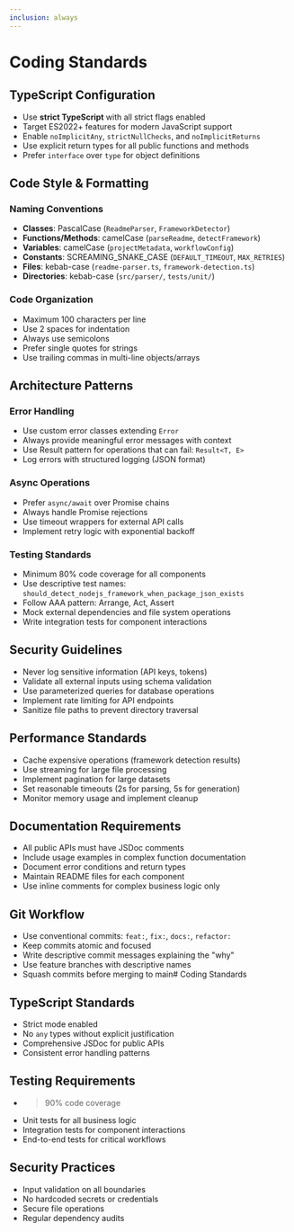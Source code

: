 ```yaml
---
inclusion: always
---
```


# Coding Standards

## TypeScript Configuration

- Use **strict TypeScript** with all strict flags enabled
- Target ES2022+ features for modern JavaScript support
- Enable `noImplicitAny`, `strictNullChecks`, and `noImplicitReturns`
- Use explicit return types for all public functions and methods
- Prefer `interface` over `type` for object definitions

## Code Style & Formatting

### Naming Conventions
- **Classes**: PascalCase (`ReadmeParser`, `FrameworkDetector`)
- **Functions/Methods**: camelCase (`parseReadme`, `detectFramework`)
- **Variables**: camelCase (`projectMetadata`, `workflowConfig`)
- **Constants**: SCREAMING_SNAKE_CASE (`DEFAULT_TIMEOUT`, `MAX_RETRIES`)
- **Files**: kebab-case (`readme-parser.ts`, `framework-detection.ts`)
- **Directories**: kebab-case (`src/parser/`, `tests/unit/`)

### Code Organization
- Maximum 100 characters per line
- Use 2 spaces for indentation
- Always use semicolons
- Prefer single quotes for strings
- Use trailing commas in multi-line objects/arrays

## Architecture Patterns

### Error Handling
- Use custom error classes extending `Error`
- Always provide meaningful error messages with context
- Use Result pattern for operations that can fail: `Result<T, E>`
- Log errors with structured logging (JSON format)

### Async Operations
- Prefer `async/await` over Promise chains
- Always handle Promise rejections
- Use timeout wrappers for external API calls
- Implement retry logic with exponential backoff

### Testing Standards
- Minimum 80% code coverage for all components
- Use descriptive test names: `should_detect_nodejs_framework_when_package_json_exists`
- Follow AAA pattern: Arrange, Act, Assert
- Mock external dependencies and file system operations
- Write integration tests for component interactions

## Security Guidelines

- Never log sensitive information (API keys, tokens)
- Validate all external inputs using schema validation
- Use parameterized queries for database operations
- Implement rate limiting for API endpoints
- Sanitize file paths to prevent directory traversal

## Performance Standards

- Cache expensive operations (framework detection results)
- Use streaming for large file processing
- Implement pagination for large datasets
- Set reasonable timeouts (2s for parsing, 5s for generation)
- Monitor memory usage and implement cleanup

## Documentation Requirements

- All public APIs must have JSDoc comments
- Include usage examples in complex function documentation
- Document error conditions and return types
- Maintain README files for each component
- Use inline comments for complex business logic only

## Git Workflow

- Use conventional commits: `feat:`, `fix:`, `docs:`, `refactor:`
- Keep commits atomic and focused
- Write descriptive commit messages explaining the "why"
- Use feature branches with descriptive names
- Squash commits before merging to main# Coding Standards

## TypeScript Standards
- Strict mode enabled
- No `any` types without explicit justification
- Comprehensive JSDoc for public APIs
- Consistent error handling patterns

## Testing Requirements
- >90% code coverage
- Unit tests for all business logic
- Integration tests for component interactions
- End-to-end tests for critical workflows

## Security Practices
- Input validation on all boundaries
- No hardcoded secrets or credentials
- Secure file operations
- Regular dependency audits
